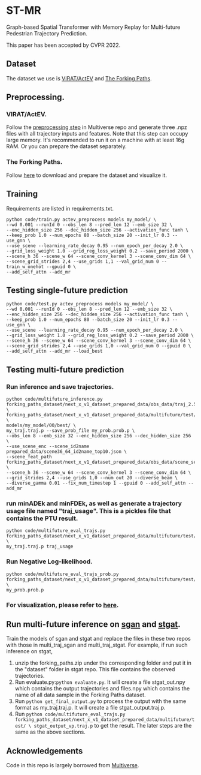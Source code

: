 # ST-MR
Graph-based Spatial Transformer with Memory Replay for Multi-future Pedestrian Trajectory Prediction.

This paper has been accepted by CVPR 2022.

## Dataset
The dataset we use is [VIRAT/ActEV](https://actev.nist.gov/) and [The Forking Paths](https://github.com/JunweiLiang/Multiverse).

## Preprocessing.
### VIRAT/ActEV.
Follow the [preprocessing step](https://github.com/JunweiLiang/Multiverse/blob/master/TRAINING.md#step-1-preprocess) in Multiverse repo and generate three .npz files with all trajectory inputs and features. Note that this step can occupy large memory. It's recommended to run it on a machine with at least 16g RAM. Or you can prepare the dataset separately.
### The Forking Paths.
Follow [here](https://github.com/JunweiLiang/Multiverse/blob/master/forking_paths_dataset/README.md#annotations) to download and prepare the dataset and visualize it. 

## Training

Requirements are listed in requirements.txt.

```
python code/train.py actev_preprocess models my_model/ \
--wd 0.001 --runId 0 --obs_len 8 --pred_len 12 --emb_size 32 \
--enc_hidden_size 256 --dec_hidden_size 256 --activation_func tanh \
--keep_prob 1.0 --num_epochs 80 --batch_size 20 --init_lr 0.3 --use_gnn \
--use_scene --learning_rate_decay 0.95 --num_epoch_per_decay 2.0 \
--grid_loss_weight 1.0 --grid_reg_loss_weight 0.2 --save_period 2000 \
--scene_h 36 --scene_w 64 --scene_conv_kernel 3 --scene_conv_dim 64 \
--scene_grid_strides 2,4 --use_grids 1,1 --val_grid_num 0 --train_w_onehot --gpuid 0 \
--add_self_attn --add_mr
```

## Testing single-future prediction
```
python code/test.py actev_preprocess models my_model/ \
--wd 0.001 --runId 0 --obs_len 8 --pred_len 12 --emb_size 32 \
--enc_hidden_size 256 --dec_hidden_size 256 --activation_func tanh \
--keep_prob 1.0 --num_epochs 80 --batch_size 20 --init_lr 0.3 --use_gnn \
--use_scene --learning_rate_decay 0.95 --num_epoch_per_decay 2.0 \
--grid_loss_weight 1.0 --grid_reg_loss_weight 0.2 --save_period 2000 \
--scene_h 36 --scene_w 64 --scene_conv_kernel 3 --scene_conv_dim 64 \
--scene_grid_strides 2,4 --use_grids 1,0 --val_grid_num 0 --gpuid 0 \
--add_self_attn --add_mr --load_best
```

## Testing multi-future prediction
### Run inference and save trajectories.
```
python code/multifuture_inference.py forking_paths_dataset/next_x_v1_dataset_prepared_data/obs_data/traj_2.5fps/test/ \
forking_paths_dataset/next_x_v1_dataset_prepared_data/multifuture/test/ \
models/my_model/00/best/ \
my_traj.traj.p --save_prob_file my_prob.prob.p \
--obs_len 8 --emb_size 32 --enc_hidden_size 256 --dec_hidden_size 256 \
--use_scene_enc --scene_id2name prepared_data/scene36_64_id2name_top10.json \
--scene_feat_path forking_paths_dataset/next_x_v1_dataset_prepared_data/obs_data/scene_seg/ \
--scene_h 36 --scene_w 64 --scene_conv_kernel 3 --scene_conv_dim 64 \
--grid_strides 2,4 --use_grids 1,0 --num_out 20 --diverse_beam \
--diverse_gamma 0.01 --fix_num_timestep 1 --gpuid 0 --add_self_attn --add_mr
```

### run minADEk and minFDEk, as well as generate a trajectory usage file named "traj_usage". This is a pickles file that contains the PTU result.
```
python code/multifuture_eval_trajs.py forking_paths_dataset/next_x_v1_dataset_prepared_data/multifuture/test/ \
my_traj.traj.p traj_usage
```

### Run Negative Log-likelihood.
```
python code/multifuture_eval_trajs_prob.py forking_paths_dataset/next_x_v1_dataset_prepared_data/multifuture/test/ \
my_prob.prob.p
```

### For visualization, please refer to [here](https://github.com/JunweiLiang/Multiverse/blob/master/TESTING.md#visualization).

## Run multi-future inference on [sgan](https://github.com/agrimgupta92/sgan) and [stgat](https://github.com/huang-xx/STGAT).
Train the models of sgan and stgat and replace the files in these two repos with those in multi_traj_sgan and multi_traj_stgat. 
For example, if run such inference on stgat, 
1. unzip the forking_paths.zip under the corresponding folder and put it in the "dataset" folder in stgat repo. This file contains the observed trajectories.
2. Run evaluate.py:```python evaluate.py```. It will create a file stgat_out.npy which contains the output trajectories and files.npy which contains the name of all data sample in the Forking Paths dataset.
3. Run ```python get_final_output.py``` to process the output with the same format as my_traj.traj.p. It will create a file stgat_output.traj.p.
4. Run ```python code/multifuture_eval_trajs.py forking_paths_dataset/next_x_v1_dataset_prepared_data/multifuture/test/ \
stgat_output_vp.traj.p``` to get the result. The later steps are the same as the above sections.


## Acknowledgements
Code in this repo is largely borrowed from [Multiverse](https://github.com/JunweiLiang/Multiverse).


